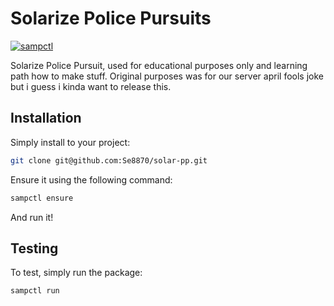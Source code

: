 # Solarize Police Pursuits

[![sampctl](https://img.shields.io/badge/sampctl-solar--pp-2f2f2f.svg?style=for-the-badge)](https://github.com/Se8870/solar-pp)

Solarize Police Pursuit, used for educational purposes only and learning path how to make stuff.
Original purposes was for our server april fools joke but i guess i kinda want to release this.

## Installation

Simply install to your project:

```bash
git clone git@github.com:Se8870/solar-pp.git
```

Ensure it using the following command:
```bash
sampctl ensure
```

And run it!

## Testing

To test, simply run the package:

```bash
sampctl run
```
